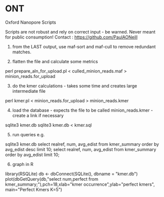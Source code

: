 ONT
=======

Oxford Nanopore Scripts

Scripts are not robust and rely on correct input - be warned.
Never meant for public consumption!
Contact : https://github.com/PaulAONeill

1) from the LAST output, use maf-sort and maf-cull to remove redundant matches.

2) flatten the file and calculate some metrics

perl prepare_aln_for_upload.pl < culled_minion_reads.maf > minion_reads.for_upload

3) do the kmer calculations - takes some time and creates large intermediate file

perl kmer.pl < minion_reads.for_upload > minion_reads.kmer

4) load the database - expects the file to be called minion_reads.kmer - create a link if necessary

sqlite3 kmer.db
sqlite3 kmer.db < kmer.sql

5) run queries e.g.

sqlite3 kmer.db
select realref, num, avg_edist from kmer_summary order by avg_edist desc limit 10;
select realref, num, avg_edist from kmer_summary order by avg_edist limit 10;

6) graph in R

library(RSQLite)
db <- dbConnect(SQLite(), dbname = "kmer.db")
plot(dbGetQuery(db,"select num,perfect from kmer_summary;"),pch=18,xlab="kmer occurrence",ylab="perfect kmers", main="Perfect Kmers K=5")
